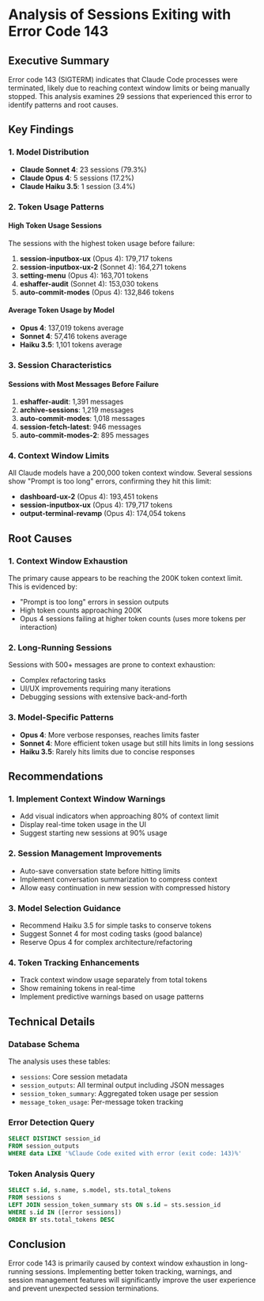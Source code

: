 # Analysis of Sessions Exiting with Error Code 143

## Executive Summary

Error code 143 (SIGTERM) indicates that Claude Code processes were terminated, likely due to reaching context window limits or being manually stopped. This analysis examines 29 sessions that experienced this error to identify patterns and root causes.

## Key Findings

### 1. Model Distribution
- **Claude Sonnet 4**: 23 sessions (79.3%)
- **Claude Opus 4**: 5 sessions (17.2%)
- **Claude Haiku 3.5**: 1 session (3.4%)

### 2. Token Usage Patterns

#### High Token Usage Sessions
The sessions with the highest token usage before failure:
1. **session-inputbox-ux** (Opus 4): 179,717 tokens
2. **session-inputbox-ux-2** (Sonnet 4): 164,271 tokens  
3. **setting-menu** (Opus 4): 163,701 tokens
4. **eshaffer-audit** (Sonnet 4): 153,030 tokens
5. **auto-commit-modes** (Opus 4): 132,846 tokens

#### Average Token Usage by Model
- **Opus 4**: 137,019 tokens average
- **Sonnet 4**: 57,416 tokens average
- **Haiku 3.5**: 1,101 tokens average

### 3. Session Characteristics

#### Sessions with Most Messages Before Failure
1. **eshaffer-audit**: 1,391 messages
2. **archive-sessions**: 1,219 messages
3. **auto-commit-modes**: 1,018 messages
4. **session-fetch-latest**: 946 messages
5. **auto-commit-modes-2**: 895 messages

### 4. Context Window Limits

All Claude models have a 200,000 token context window. Several sessions show "Prompt is too long" errors, confirming they hit this limit:
- **dashboard-ux-2** (Opus 4): 193,451 tokens
- **session-inputbox-ux** (Opus 4): 179,717 tokens
- **output-terminal-revamp** (Opus 4): 174,054 tokens

## Root Causes

### 1. Context Window Exhaustion
The primary cause appears to be reaching the 200K token context limit. This is evidenced by:
- "Prompt is too long" errors in session outputs
- High token counts approaching 200K
- Opus 4 sessions failing at higher token counts (uses more tokens per interaction)

### 2. Long-Running Sessions
Sessions with 500+ messages are prone to context exhaustion:
- Complex refactoring tasks
- UI/UX improvements requiring many iterations
- Debugging sessions with extensive back-and-forth

### 3. Model-Specific Patterns
- **Opus 4**: More verbose responses, reaches limits faster
- **Sonnet 4**: More efficient token usage but still hits limits in long sessions
- **Haiku 3.5**: Rarely hits limits due to concise responses

## Recommendations

### 1. Implement Context Window Warnings
- Add visual indicators when approaching 80% of context limit
- Display real-time token usage in the UI
- Suggest starting new sessions at 90% usage

### 2. Session Management Improvements
- Auto-save conversation state before hitting limits
- Implement conversation summarization to compress context
- Allow easy continuation in new session with compressed history

### 3. Model Selection Guidance
- Recommend Haiku 3.5 for simple tasks to conserve tokens
- Suggest Sonnet 4 for most coding tasks (good balance)
- Reserve Opus 4 for complex architecture/refactoring

### 4. Token Tracking Enhancements
- Track context window usage separately from total tokens
- Show remaining tokens in real-time
- Implement predictive warnings based on usage patterns

## Technical Details

### Database Schema
The analysis uses these tables:
- `sessions`: Core session metadata
- `session_outputs`: All terminal output including JSON messages
- `session_token_summary`: Aggregated token usage per session
- `message_token_usage`: Per-message token tracking

### Error Detection Query
```sql
SELECT DISTINCT session_id 
FROM session_outputs 
WHERE data LIKE '%Claude Code exited with error (exit code: 143)%'
```

### Token Analysis Query
```sql
SELECT s.id, s.name, s.model, sts.total_tokens 
FROM sessions s 
LEFT JOIN session_token_summary sts ON s.id = sts.session_id 
WHERE s.id IN ([error sessions])
ORDER BY sts.total_tokens DESC
```

## Conclusion

Error code 143 is primarily caused by context window exhaustion in long-running sessions. Implementing better token tracking, warnings, and session management features will significantly improve the user experience and prevent unexpected session terminations.